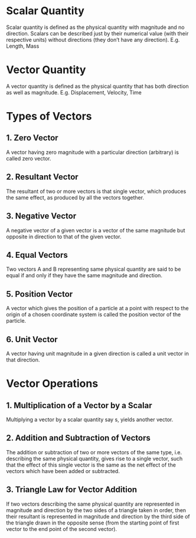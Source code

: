 # Scalar Quantity

Scalar quantity is defined as the physical quantity with magnitude and no direction.
Scalars can be described just by their numerical value (with their respective units) without directions (they don’t have any direction).
E.g. Length, Mass

# Vector Quantity

A vector quantity is defined as the physical quantity that has both direction as well as magnitude.
E.g. Displacement, Velocity, Time


# Types of Vectors

## 1. Zero Vector

A vector having zero magnitude with a particular direction (arbitrary) is called zero vector.

## 2. Resultant Vector

The resultant of two or more vectors is that single vector, which produces the same effect, as produced by all the vectors together.

## 3. Negative Vector

A negative vector of a given vector is a vector of the same magnitude but opposite in direction to that of the given vector.

## 4. Equal Vectors

Two vectors A and B representing same physical quantity are said to be equal if and only if they have the same magnitude and direction.

## 5. Position Vector

A vector which gives the position of a particle at a point with respect to the origin of a chosen coordinate system is called the position vector of the particle.

## 6. Unit Vector

A vector having unit magnitude in a given direction is called a unit vector in that direction.


# Vector Operations

## 1. Multiplication of a Vector by a Scalar

Multiplying a vector by a scalar quantity say s, yields another vector.

## 2. Addition and Subtraction of Vectors

The addition or subtraction of two or more vectors of the same type, i.e. describing the same physical quantity, gives rise to a single vector, such that the effect of this single vector is the same as the net effect of the vectors which have been added or subtracted.

## 3. Triangle Law for Vector Addition

If two vectors describing the same physical quantity are represented in magnitude and direction by the two sides of a triangle taken in order, then their resultant is represented in magnitude and direction by the third side of the triangle drawn in the opposite sense (from the starting point of first vector to the end point of the second vector).
